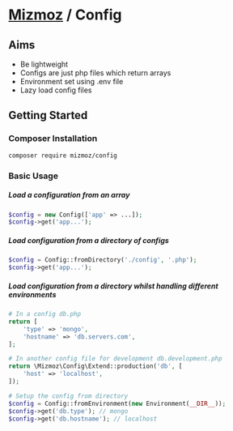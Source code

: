 # [Mizmoz](https://www.mizmoz.com/) / Config

## Aims

- Be lightweight
- Configs are just php files which return arrays
- Environment set using .env file
- Lazy load config files

## Getting Started

### Composer Installation

```
composer require mizmoz/config
```

### Basic Usage

##### Load a configuration from an array

```php
$config = new Config(['app' => ...]);
$config->get('app...');
```

##### Load configuration from a directory of configs

```php
$config = Config::fromDirectory('./config', '.php');
$config->get('app...');
```

##### Load configuration from a directory whilst handling different environments

```php
# In a config db.php
return [
    'type' => 'mongo',
    'hostname' => 'db.servers.com',
];

# In another config file for development db.development.php
return \Mizmoz\Config\Extend::production('db', [
    'host' => 'localhost',
]);

# Setup the config from directory
$config = Config::fromEnvironment(new Environment(__DIR__));
$config->get('db.type'); // mongo
$config->get('db.hostname'); // localhost
```